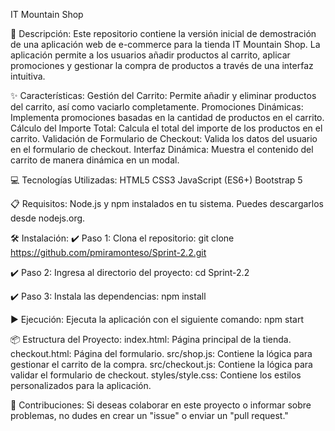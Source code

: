 IT Mountain Shop

📄 Descripción: Este repositorio contiene la versión inicial de demostración de una aplicación web de e-commerce para la tienda IT Mountain Shop. La aplicación permite a los usuarios añadir productos al carrito, aplicar promociones y gestionar la compra de productos a través de una interfaz intuitiva.

✨ Características: Gestión del Carrito: Permite añadir y eliminar productos del carrito, así como vaciarlo completamente. Promociones Dinámicas: Implementa promociones basadas en la cantidad de productos en el carrito. Cálculo del Importe Total: Calcula el total del importe de los productos en el carrito. Validación de Formulario de Checkout: Valida los datos del usuario en el formulario de checkout. Interfaz Dinámica: Muestra el contenido del carrito de manera dinámica en un modal.

💻 Tecnologías Utilizadas: HTML5 CSS3 JavaScript (ES6+) Bootstrap 5

📋 Requisitos: Node.js y npm instalados en tu sistema. Puedes descargarlos desde nodejs.org.

🛠️ Instalación:
✔️ Paso 1: Clona el repositorio: git clone https://github.com/pmiramonteso/Sprint-2.2.git

✔️ Paso 2: Ingresa al directorio del proyecto: cd Sprint-2.2

✔️ Paso 3: Instala las dependencias: npm install

▶️ Ejecución: Ejecuta la aplicación con el siguiente comando: npm start

📦 Estructura del Proyecto:
index.html: Página principal de la tienda.
checkout.html: Página del formulario.
src/shop.js: Contiene la lógica para gestionar el carrito de la compra. 
src/checkout.js: Contiene la lógica para validar el formulario de checkout. 
styles/style.css: Contiene los estilos personalizados para la aplicación.

🤝 Contribuciones: Si deseas colaborar en este proyecto o informar sobre problemas, no dudes en crear un "issue" o enviar un "pull request."